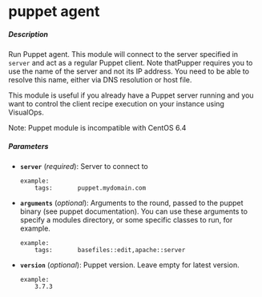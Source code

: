 # puppet agent


##### Description
Run Puppet agent. This module will connect to the server specified in `server` and act as a regular Puppet client. Note thatPupper requires you to use the name of the server and not its IP address. You need to be able to resolve this name, either via DNS resolution or host file.

This module is useful if you already have a Puppet server running and you want to control the client recipe execution on your instance using VisualOps.

Note: Puppet module is incompatible with CentOS 6.4

##### Parameters

*   **`server`** (*required*): Server to connect to

		example:
			tags:       puppet.mydomain.com

*   **`arguments`** (*optional*): Arguments to the round, passed to the puppet binary (see puppet documentation). You can use these arguments to specify a modules directory, or some specific classes to run, for example.

		example:
			tags:       basefiles::edit,apache::server

*   **`version`** (*optional*): Puppet version. Leave empty for latest version.

		example:
			3.7.3
				
